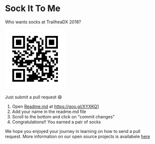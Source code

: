 # Sock It To Me

Who wants socks at TrailheaDX 2018?

![QR Code to this repo](qrcode.44051348.png)

Just submit a pull request :smile:
1. Open [Readme.md](https://github.com/salesforce/sock-it-to-me/edit/master/README.md) at https://goo.gl/XYXKQ1
2. Add your name in the readme.md file
3. Scroll to the bottom and click on "commit changes" 
4. Congratulations!! You earned a pair of socks


We hope you enjoyed your journey in learning on how to send a pull request. More information on our open source projects is availabele [here](https://salesforce.github.io/)

